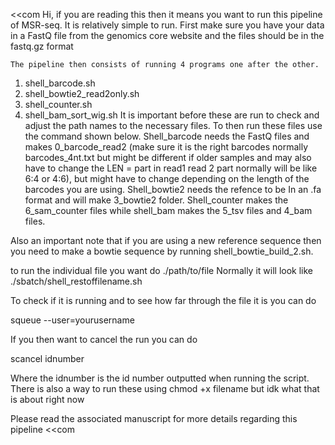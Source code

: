 <<com
Hi, if you are reading this then it means you want to run this pipeline of
MSR-seq. It is relatively simple to run. First make sure you have your data 
in a FastQ file from the genomics core website and the files should be in the fastq.gz format


	The pipeline then consists of running 4 programs one after the other. 
1)	shell_barcode.sh
2)	shell_bowtie2_read2only.sh
3)	shell_counter.sh
4)	shell_bam_sort_wig.sh
It is important before these are run to check and adjust the path names to the 
necessary files. To then run these files use the command shown below. Shell_barcode needs the
FastQ files and makes 0_barcode_read2 (make sure it is the right barcodes normally
barcodes_4nt.txt but might be different if older samples and may also have to change 
the LEN = part in read1 read 2 part normally will be like 6:4 or 4:6), but might have to
change depending on the length of the barcodes you are using. Shell_bowtie2 needs 
the refence to be In an .fa format and will make 3_bowtie2 folder. Shell_counter makes 
the 6_sam_counter files while shell_bam makes the 5_tsv files and 4_bam files.

Also an important note that if you are using a new reference sequence then you need 
to make a bowtie sequence by running shell_bowtie_build_2.sh.

to run the individual file you want do
./path/to/file
Normally it will look like
./sbatch/shell_restoffilename.sh

To check if it is running and to see how far through the file it is you can do

squeue --user=yourusername

If you then want to cancel the run you can do

scancel idnumber

Where the idnumber is the id number outputted when running the script. There is also 
a way to run these using chmod +x filename but idk what that is about right now

Please read the associated manuscript for more details regarding this pipeline
<<com
